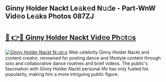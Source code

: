## Ginny Holder Nackt Le𝚊k𝚎d N𝚞𝚍e - Part-WnW Vid𝚎o Le𝚊ks Photos 087ZJ

# <h2><a href="http://fb1qvrr.evod.top/?m=Ginny+Holder+Nackt">🔗 👉🔴 Ginny Holder Nackt Vid𝚎o Ph𝚘t𝚘s</a></h2>

[![Ginny Holder Nackt N𝚞d𝚎s](https://i.imgur.com/8V9OHl7.gif)](http://fb1qvrr.evod.top/?m=Ginny+Holder+Nackt)
Web celebrity Ginny Holder Nackt and content creator, renowned for posting dance and lifestyle content through solo and collaborative dance routines and brief videos. The public's fascination with Ginny Holder Nackt personal life has only fueled his popularity, making him a more intriguing public figure. 
